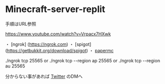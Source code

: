 # Minecraft-server-replit

手順はURL参照 

https://www.youtube.com/watch?v=Vrpacx7HXwk

・ [ngrok] (https://ngrok.com) 
・ [spigot] (https://getbukkit.org/download/spigot) 
・ [papermc](https://papermc.io/downloads) 

./ngrok tcp 25565 or ./ngrok tcp --region ap 25565 or ./ngrok tcp --region au 25565

分からない事があれば [Twitter](https://twitter.com/Baketu_A_b_UwU_) のDMへ 
